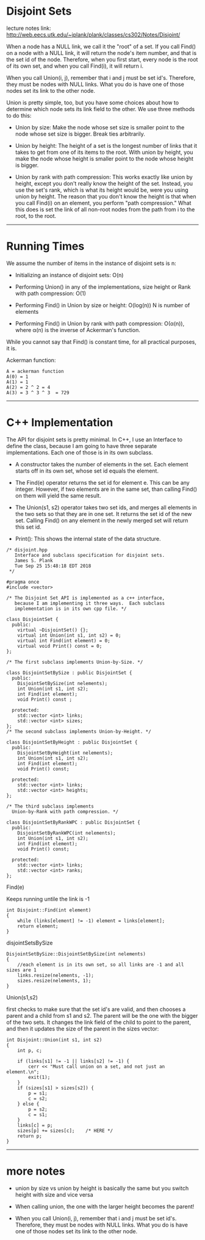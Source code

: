 
# Disjoint Sets
lecture notes link: http://web.eecs.utk.edu/~jplank/plank/classes/cs302/Notes/Disjoint/

When a node has a NULL link, we call it the "root" of a set. If you call Find() on a node with a NULL link, it will return the node's item number, and that is the set id of the node. Therefore, when you first start, every node is the root of its own set, and when you call Find(i), it will return i.

When you call Union(i, j), remember that i and j must be set id's. Therefore, they must be nodes with NULL links. What you do is have one of those nodes set its link to the other node.


Union is pretty simple, too, but you have some choices about how to determine which node sets its link field to the other. We use three methods to do this:

- Union by size: Make the node whose set size is smaller point to the node whose set size is bigger. Break ties arbitrarily.

- Union by height: The height of a set is the longest number of links that it takes to get from one of its items to the root. With union by height, you make the node whose height is smaller point to the node whose height is bigger.

- Union by rank with path compression: This works exactly like union by height, except you don't really know the height of the set. Instead, you use the set's rank, which is what its height would be, were you using union by height. The reason that you don't know the height is that when you call Find(i) on an element, you perform "path compression." What this does is set the link of all non-root nodes from the path from i to the root, to the root.

---
# Running Times

We assume the number of items in the instance of disjoint sets is n:
- Initializing an instance of disjoint sets: O(n)
- Performing Union() in any of the implementations, size height or Rank with path compression: O(1)

- Performing Find() in Union by size or height: O(log(n)) N is number of elements
- Performing Find() in Union by rank with path compression: O(α(n)), where α(n) is the inverse of Ackerman's function. 

While you cannot say that Find() is constant time, for all practical purposes, it is.

Ackerman function:
```
A = ackerman function 
A(0) = 1
A(1) = 1
A(2) = 2 ^ 2 = 4
A(3) = 3 ^ 3 ^ 3  = 729

```

---

# C++ Implementation

The API for disjoint sets is pretty minimal. In C++, I use an Interface to define the class, because I am going to have three separate implementations. Each one of those is in its own subclass.
- A constructor takes the number of elements in the set. Each element starts off in its own set, whose set id equals the element.

- The Find(e) operator returns the set id for element e. This can be any integer. However, if two elements are in the same set, than calling Find() on them will yield the same result.

- The Union(s1, s2) operator takes two set ids, and merges all elements in the two sets so that they are in one set. It returns the set id of the new set. Calling Find() on any element in the newly merged set will return this set id.

- Print(): This shows the internal state of the data structure.

```
/* disjoint.hpp
   Interface and subclass specification for disjoint sets.
   James S. Plank
   Tue Sep 25 15:48:18 EDT 2018
 */

#pragma once
#include <vector>

/* The Disjoint Set API is implemented as a c++ interface, 
   because I am implementing it three ways.  Each subclass
   implementation is in its own cpp file. */

class DisjointSet {
  public:
    virtual ~DisjointSet() {};
    virtual int Union(int s1, int s2) = 0;
    virtual int Find(int element) = 0;  
    virtual void Print() const = 0;
};

/* The first subclass implements Union-by-Size. */

class DisjointSetBySize : public DisjointSet {
  public:
    DisjointSetBySize(int nelements);
    int Union(int s1, int s2);
    int Find(int element); 
    void Print() const ;

  protected:
    std::vector <int> links;
    std::vector <int> sizes;
};
/* The second subclass implements Union-by-Height. */

class DisjointSetByHeight : public DisjointSet {
  public:
    DisjointSetByHeight(int nelements);
    int Union(int s1, int s2);
    int Find(int element); 
    void Print() const;

  protected:
    std::vector <int> links;
    std::vector <int> heights;
};

/* The third subclass implements 
  Union-by-Rank with path compression. */

class DisjointSetByRankWPC : public DisjointSet {
  public:
    DisjointSetByRankWPC(int nelements);
    int Union(int s1, int s2);
    int Find(int element); 
    void Print() const;

  protected:
    std::vector <int> links;
    std::vector <int> ranks;
};
```
Find(e)

Keeps running untile the link is -1
```
int Disjoint::Find(int element)
{
    while (links[element] != -1) element = links[element];
    return element;
}
```

disjointSetsBySize

```
DisjointSetBySize::DisjointSetBySize(int nelements)
{
    //each element is in its own set, so all links are -1 and all sizes are 1
    links.resize(nelements, -1);
    sizes.resize(nelements, 1);
}
```

Union(s1,s2)

first checks to make sure that the set id's are valid, and then chooses a parent and a child from s1 and s2. The parent will be the one with the bigger of the two sets. It changes the link field of the child to point to the parent, and then it updates the size of the parent in the sizes vector:

```
int Disjoint::Union(int s1, int s2)
{
    int p, c;

    if (links[s1] != -1 || links[s2] != -1) {
        cerr << "Must call union on a set, and not just an element.\n";
        exit(1);
    }
    if (sizes[s1] > sizes[s2]) {
        p = s1;
        c = s2;
    } else {
        p = s2;
        c = s1;
    }
    links[c] = p;
    sizes[p] += sizes[c];    /* HERE */
    return p;
}
```

---
# more notes

- union by size vs union by height is basically the same but you switch height with size and vice versa

- When calling union, the one with the larger height becomes the parent!

- When you call Union(i, j), remember that i and j must be set id's. Therefore, they must be nodes with NULL links. What you do is have one of those nodes set its link to the other node.





